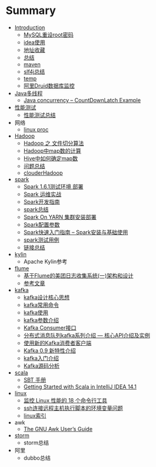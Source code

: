 # Summary

* [Introduction](README.md)
   * [MySQL重设root密码](mysqlzhong_she_root_mi_ma.md)
   * [idea使用](ideashi_yong.md)
   * [地址收藏](di_zhi_shou_cang.md)
   * [总结](zong_jie.md)
   * [maven](mven.md)
   * [slf4j总结](slf4jzong_jie.md)
   * [temp](temp.md)
   * [阿里Druid数据库监控](a_li_druid_shu_ju_ku_jian_kong.md)
* [Java多线程](javaduo_xian_cheng.md)
   * [Java concurrency – CountDownLatch Example](java_concurrency__countdownlatch_example.md)
* [性能测试](xing_neng_ce_shi.md)
   * [性能测试总结](xing_neng_ce_shi_zong_jie.md)
* 网络
   * [linux proc](linux_proc.md)
* [Hadoop](hadoop.md)
   * [Hadoop 之 文件切分算法](hadoop_zhi_wen_jian_qie_fen_suan_fa.md)
   * [Hadoop中map数的计算](hadoopzhong_map_shu_de_ji_suan.md)
   * [Hive中如何确定map数](hivezhong_ru_he_que_ding_map_shu.md)
   * [问题总结](wen_ti_zong_jie.md)
   * [clouderHadoop](clouderhadoop.md)
* [spark](spark.md)
   * [Spark 1.6.1测试环境 部署](spark_161ce_shi_huan_jing_bu_shu.md)
   * [Spark 运维实战](spark_yun_wei_shi_zhan.md)
   * [Spark开发指南](sparkkai_fa_zhi_nan.md)
   * [spark总结](sparkzong_jie.md)
   * [Spark On YARN 集群安装部署](spark_on_yarn_ji_qun_an_zhuang_bu_shu.md)
   * [Spark配置参数](sparkpei_zhi_can_shu.md)
   * [Spark快速入门指南 – Spark安装与基础使用](sparkkuai_su_ru_men_zhi_nan__spark_an_zhuang_yu_ji.md)
   * [spark测试用例](sparkce_shi_yong_li.md)
   * [链接总结](lian_jie_zong_jie.md)
* [kylin](kylin.md)
   * Apache Kylin参考
* [flume](flume.md)
   * [基于Flume的美团日志收集系统(一)架构和设计](ji_yuflume_de_mei_tuan_ri_zhi_shou_ji_xi_7edf28_4e.md)
   * [参考文章](can_kao_wen_zhang.md)
* [kafka](kafka.md)
   * [kafka设计核心思想](kafkashe_ji_he_xin_si_xiang.md)
   * [kafka常用命令](kafkachang_yong_ming_ling.md)
   * [kafka使用](kafkashi_yong.md)
   * [kafka参数介绍](kafkacan_shu_jie_shao.md)
   * [Kafka Consumer接口](kafka_consumerjie_kou.md)
   * [分布式消息队列kafka系列介绍 — 核心API介绍及实例](fen_bu_shi_xiao_xi_dui_lie_kafka_xi_lie_jie_shao__.md)
   * [使用新的Kafka消费者客户端](shi_yong_xin_de_kafka_xiao_fei_zhe_ke_hu_duan.md)
   * [Kafka 0.9 新特性介绍](kafka_09_xin_te_xing_jie_shao.md)
   * [kafka入门介绍](kafkaru_men_jie_shao.md)
   * [Kafka源码分析](kafkayuan_ma_fen_xi.md)
* [scala](scala.md)
   * [SBT 手册](sbt_shou_ce.md)
   * [Getting Started with Scala in IntelliJ IDEA 14.1](getting_started_with_scala_in_intellij_idea_141.md)
* [linux](linux.md)
   * [监控 Linux 性能的 18 个命令行工具](jian_kong_linux_xing_neng_de_18_ge_ming_ling_xing_.md)
   * [ssh连接远程主机执行脚本的环境变量问题](sshlian_jie_yuan_cheng_zhu_ji_zhi_xing_jiao_ben_de.md)
   * [linux索引](linuxsuo_yin.md)
* awk
   * [The GNU Awk User’s Guide](the_gnu_awk_users_guide.md)
* [storm](storm.md)
   * storm总结
* 阿里
   * dubbo总结

